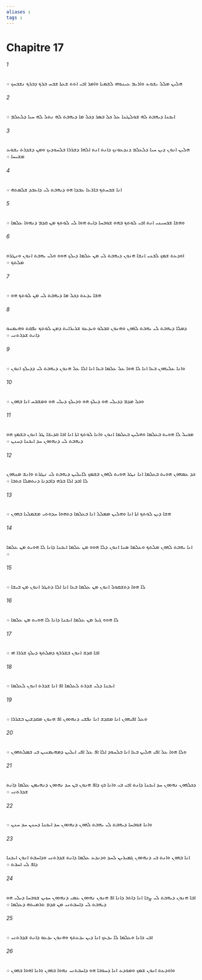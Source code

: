 ```yaml
---
aliases : 
tags : 
---
```


# Chapitre 17

###### 1
ܗܠܝܢ ܡܠܠ ܝܫܘܥ ܘܐܪܝܡ ܥܝܢܘܗܝ ܠܫܡܝܐ ܘܐܡܪ ܐܒܝ ܐܬܬ ܫܥܬܐ ܫܒܚ ܒܪܟ ܕܒܪܟ ܢܫܒܚܟ ܀
###### 2
ܐܝܟܢܐ ܕܝܗܒܬ ܠܗ ܫܘܠܛܢܐ ܥܠ ܟܠ ܒܤܪ ܕܟܠ ܡܐ ܕܝܗܒܬ ܠܗ ܢܬܠ ܠܗ ܚܝܐ ܕܠܥܠܡ ܀
###### 3
ܗܠܝܢ ܐܢܘܢ ܕܝܢ ܚܝܐ ܕܠܥܠܡ ܕܢܕܥܘܢܟ ܕܐܢܬ ܐܢܬ ܐܠܗܐ ܕܫܪܪܐ ܒܠܚܘܕܝܟ ܘܡܢ ܕܫܕܪܬ ܝܫܘܥ ܡܫܝܚܐ ܀
###### 4
ܐܢܐ ܫܒܚܬܟ ܒܐܪܥܐ ܥܒܕܐ ܗܘ ܕܝܗܒܬ ܠܝ ܕܐܥܒܕ ܫܠܡܬܗ ܀
###### 5
ܘܗܫܐ ܫܒܚܝܢܝ ܐܢܬ ܐܒܝ ܠܘܬܟ ܒܗܘ ܫܘܒܚܐ ܕܐܝܬ ܗܘܐ ܠܝ ܠܘܬܟ ܡܢ ܩܕܡ ܕܢܗܘܐ ܥܠܡܐ ܀
###### 6
ܐܘܕܥܬ ܫܡܟ ܠܒܢܝ ܐܢܫܐ ܗܢܘܢ ܕܝܗܒܬ ܠܝ ܡܢ ܥܠܡܐ ܕܝܠܟ ܗܘܘ ܘܠܝ ܝܗܒܬ ܐܢܘܢ ܘܢܛܪܘ ܡܠܬܟ ܀
###### 7
ܗܫܐ ܝܕܥܬ ܕܟܠ ܡܐ ܕܝܗܒܬ ܠܝ ܡܢ ܠܘܬܟ ܗܘ ܀
###### 8
ܕܡܠܐ ܕܝܗܒܬ ܠܝ ܝܗܒܬ ܠܗܘܢ ܘܗܢܘܢ ܩܒܠܘ ܘܝܕܥܘ ܫܪܝܪܐܝܬ ܕܡܢ ܠܘܬܟ ܢܦܩܬ ܘܗܝܡܢܘ ܕܐܢܬ ܫܕܪܬܢܝ ܀
###### 9
ܘܐܢܐ ܥܠܝܗܘܢ ܒܥܐ ܐܢܐ ܠܐ ܗܘܐ ܥܠ ܥܠܡܐ ܒܥܐ ܐܢܐ ܐܠܐ ܥܠ ܗܢܘܢ ܕܝܗܒܬ ܠܝ ܕܕܝܠܟ ܐܢܘܢ ܀
###### 10
ܘܟܠ ܡܕܡ ܕܕܝܠܝ ܗܘ ܕܝܠܟ ܗܘ ܘܕܝܠܟ ܕܝܠܝ ܗܘ ܘܡܫܒܚ ܐܢܐ ܒܗܘܢ ܀
###### 11
ܡܟܝܠ ܠܐ ܗܘܝܬ ܒܥܠܡܐ ܘܗܠܝܢ ܒܥܠܡܐ ܐܢܘܢ ܘܐܢܐ ܠܘܬܟ ܐܬܐ ܐܢܐ ܐܒܐ ܩܕܝܫܐ ܛܪ ܐܢܘܢ ܒܫܡܟ ܗܘ ܕܝܗܒܬ ܠܝ ܕܢܗܘܘܢ ܚܕ ܐܝܟܢܐ ܕܚܢܢ ܀
###### 12
ܟܕ ܥܡܗܘܢ ܗܘܝܬ ܒܥܠܡܐ ܐܢܐ ܢܛܪ ܗܘܝܬ ܠܗܘܢ ܒܫܡܟ ܠܐܝܠܝܢ ܕܝܗܒܬ ܠܝ ܢܛܪܬ ܘܐܢܫ ܡܢܗܘܢ ܠܐ ܐܒܕ ܐܠܐ ܒܪܗ ܕܐܒܕܢܐ ܕܢܬܡܠܐ ܟܬܒܐ ܀
###### 13
ܗܫܐ ܕܝܢ ܠܘܬܟ ܐܬܐ ܐܢܐ ܘܗܠܝܢ ܡܡܠܠ ܐܢܐ ܒܥܠܡܐ ܕܬܗܘܐ ܚܕܘܬܝ ܡܫܡܠܝܐ ܒܗܘܢ ܀
###### 14
ܐܢܐ ܝܗܒܬ ܠܗܘܢ ܡܠܬܟ ܘܥܠܡܐ ܤܢܐ ܐܢܘܢ ܕܠܐ ܗܘܘ ܡܢ ܥܠܡܐ ܐܝܟܢܐ ܕܐܢܐ ܠܐ ܗܘܝܬ ܡܢ ܥܠܡܐ ܀
###### 15
ܠܐ ܗܘܐ ܕܬܫܩܘܠ ܐܢܘܢ ܡܢ ܥܠܡܐ ܒܥܐ ܐܢܐ ܐܠܐ ܕܬܛܪ ܐܢܘܢ ܡܢ ܒܝܫܐ ܀
###### 16
ܠܐ ܗܘܘ ܓܝܪ ܡܢ ܥܠܡܐ ܐܝܟܢܐ ܕܐܢܐ ܠܐ ܗܘܝܬ ܡܢ ܥܠܡܐ ܀
###### 17
ܐܒܐ ܩܕܫ ܐܢܘܢ ܒܫܪܪܟ ܕܡܠܬܟ ܕܝܠܟ ܫܪܪܐ ܗܝ ܀
###### 18
ܐܝܟܢܐ ܕܠܝ ܫܕܪܬ ܠܥܠܡܐ ܐܦ ܐܢܐ ܫܕܪܬ ܐܢܘܢ ܠܥܠܡܐ ܀
###### 19
ܘܥܠ ܐܦܝܗܘܢ ܐܢܐ ܡܩܕܫ ܐܢܐ ܢܦܫܝ ܕܢܗܘܘܢ ܐܦ ܗܢܘܢ ܡܩܕܫܝܢ ܒܫܪܪܐ ܀
###### 20
ܘܠܐ ܗܘܐ ܥܠ ܐܦܝ ܗܠܝܢ ܒܥܐ ܐܢܐ ܒܠܚܘܕ ܐܠܐ ܐܦ ܥܠ ܐܦܝ ܐܝܠܝܢ ܕܡܗܝܡܢܝܢ ܒܝ ܒܡܠܬܗܘܢ ܀
###### 21
ܕܟܠܗܘܢ ܢܗܘܘܢ ܚܕ ܐܝܟܢܐ ܕܐܢܬ ܐܒܝ ܒܝ ܘܐܢܐ ܒܟ ܕܐܦ ܗܢܘܢ ܒܢ ܚܕ ܢܗܘܘܢ ܕܢܗܝܡܢ ܥܠܡܐ ܕܐܢܬ ܫܕܪܬܢܝ ܀
###### 22
ܘܐܢܐ ܫܘܒܚܐ ܕܝܗܒܬ ܠܝ ܝܗܒܬ ܠܗܘܢ ܕܢܗܘܘܢ ܚܕ ܐܝܟܢܐ ܕܚܢܢ ܚܕ ܚܢܢ ܀
###### 23
ܐܢܐ ܒܗܘܢ ܘܐܢܬ ܒܝ ܕܢܗܘܘܢ ܓܡܝܪܝܢ ܠܚܕ ܘܕܢܕܥ ܥܠܡܐ ܕܐܢܬ ܫܕܪܬܢܝ ܘܕܐܚܒܬ ܐܢܘܢ ܐܝܟܢܐ ܕܐܦ ܠܝ ܐܚܒܬ ܀
###### 24
ܐܒܐ ܗܢܘܢ ܕܝܗܒܬ ܠܝ ܨܒܐ ܐܢܐ ܕܐܬܪ ܕܐܢܐ ܐܦ ܗܢܘܢ ܢܗܘܘܢ ܥܡܝ ܕܢܗܘܘܢ ܚܙܝܢ ܫܘܒܚܐ ܕܝܠܝ ܗܘ ܕܝܗܒܬ ܠܝ ܕܐܚܒܬܢܝ ܡܢ ܩܕܡ ܬܪܡܝܬܗ ܕܥܠܡܐ ܀
###### 25
ܐܒܝ ܟܐܢܐ ܘܥܠܡܐ ܠܐ ܝܕܥܟ ܐܢܐ ܕܝܢ ܝܕܥܬܟ ܘܗܢܘܢ ܝܕܥܘ ܕܐܢܬ ܫܕܪܬܢܝ ܀
###### 26
ܘܐܘܕܥܬ ܐܢܘܢ ܫܡܟ ܘܡܘܕܥ ܐܢܐ ܕܚܘܒܐ ܗܘ ܕܐܚܒܬܢܝ ܢܗܘܐ ܒܗܘܢ ܘܐܢܐ ܐܗܘܐ ܒܗܘܢ ܀
